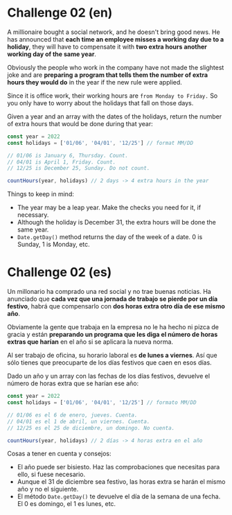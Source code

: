 # Challenge 02 (en)
A millionaire bought a social network, and he doesn't bring good news. He has announced that **each time an employee misses a working day due to a holiday**, they will have to compensate it with **two extra hours another working day of the same year**.

Obviously the people who work in the company have not made the slightest joke and are **preparing a program that tells them the number of extra hours they would do** in the year if the new rule were applied.

Since it is office work, their working hours are `from Monday to Friday.` So you only have to worry about the holidays that fall on those days.

Given a year and an array with the dates of the holidays, return the number of extra hours that would be done during that year:

```javascript
const year = 2022
const holidays = ['01/06', '04/01', '12/25'] // format MM/DD

// 01/06 is January 6, Thursday. Count.
// 04/01 is April 1, Friday. Count.
// 12/25 is December 25, Sunday. Do not count.

countHours(year, holidays) // 2 days -> 4 extra hours in the year
```

Things to keep in mind:

- The year may be a leap year. Make the checks you need for it, if necessary.
- Although the holiday is December 31, the extra hours will be done the same year.
- `Date.getDay()` method returns the day of the week of a date. 0 is Sunday, 1 is Monday, etc.

# Challenge 02 (es)
Un millonario ha comprado una red social y no trae buenas noticias. Ha anunciado que **cada vez que una jornada de trabajo se pierde por un día festivo**, habrá que compensarlo con **dos horas extra otro día de ese mismo año**.

Obviamente la gente que trabaja en la empresa no le ha hecho ni pizca de gracia y están **preparando un programa que les diga el número de horas extras que harían** en el año si se aplicara la nueva norma.

Al ser trabajo de oficina, su horario laboral es **de lunes a viernes**. Así que sólo tienes que preocuparte de los días festivos que caen en esos días.

Dado un año y un array con las fechas de los días festivos, devuelve el número de horas extra que se harían ese año:

```javascript
const year = 2022
const holidays = ['01/06', '04/01', '12/25'] // formato MM/DD

// 01/06 es el 6 de enero, jueves. Cuenta.
// 04/01 es el 1 de abril, un viernes. Cuenta.
// 12/25 es el 25 de diciembre, un domingo. No cuenta.

countHours(year, holidays) // 2 días -> 4 horas extra en el año
```

Cosas a tener en cuenta y consejos:

- El año puede ser bisiesto. Haz las comprobaciones que necesitas para ello, si fuese necesario.
- Aunque el 31 de diciembre sea festivo, las horas extra se harán el mismo año y no el siguiente.
- El método `Date.getDay()` te devuelve el día de la semana de una fecha. El 0 es domingo, el 1 es lunes, etc.